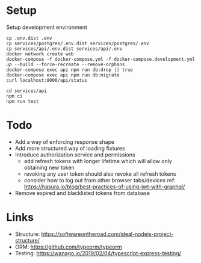 # Setup

Setup development environment 

```shell script
cp .env.dist .env
cp services/postgres/.env.dist services/postgres/.env
cp services/api/.env.dist services/api/.env
docker network create web
docker-compose -f docker-compose.yml -f docker-compose.development.yml up --build --force-recreate --remove-orphans
docker-compose exec api npm run db:drop || true
docker-compose exec api npm run db:migrate
curl localhost:8000/api/status

cd services/api
npm ci
npm run test
```

# Todo
* Add a way of enforcing response shape
* Add more structured way of loading fixtures
* Introduce authorization service and permissions 
    * add refresh tokens with longer lifetime which will allow only obtaining new token
    * revoking any user token should also revoke all refresh tokens
    * consider how to log out from other browser tabs/devices ref: https://hasura.io/blog/best-practices-of-using-jwt-with-graphql/
* Remove expired and blacklisted tokens from database 

# Links
* Structure: https://softwareontheroad.com/ideal-nodejs-project-structure/
* ORM: https://github.com/typeorm/typeorm
* Testing: https://wanago.io/2019/02/04/typescript-express-testing/
